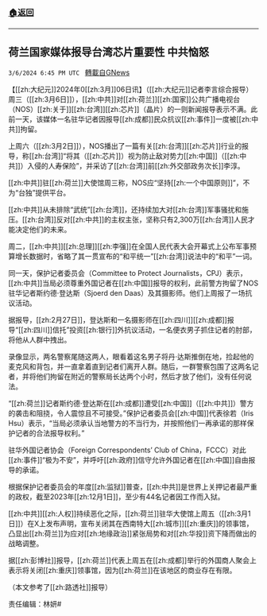 ###  [:house:返回](README.md)
---


## 荷兰国家媒体报导台湾芯片重要性 中共恼怒
`3/6/2024 6:45 PM UTC ` [轉載自GNews](https://gnews.org/articles/2371516)

【[[zh:大纪元]]2024年0[[zh:3月]]06日讯】（[[zh:大纪元]]记者李言综合报导）周三（[[zh:3月6日]]），[[zh:中共]]对[[zh:荷兰]][[zh:国家]]公共广播电视台（NOS）[[zh:关于]][[zh:台湾]][[zh:芯片]]（晶片）的一则新闻报导表示不满。此前一天，该媒体一名驻华记者因报导[[zh:成都]]民众抗议[[zh:事件]]一度被[[zh:中共]]拘留。

上周六（[[zh:3月2日]]），NOS播出了一篇有关[[zh:台湾]][[zh:芯片]]行业的报导，称[[zh:台湾]]“将其（[[zh:芯片]]）视为防止敌对势力[[zh:中国]]（[[zh:中共]]）入侵的人寿保险”，并采访了[[zh:台湾]]前[[zh:外交部政务次长]]李淳。

[[zh:中共]]驻[[zh:荷兰]]大使馆周三称，NOS应“坚持[[zh:一个中国原则]]”，不为“台独”提供平台。

[[zh:中共]]从未排除“武统”[[zh:台湾]]，还持续加大对[[zh:台湾]]军事骚扰和施压。[[zh:台湾]]反对[[zh:中共]]的主权主张，坚称只有2,300万[[zh:台湾]]人民才能决定他们的未来。

周二，[[zh:中共]][[zh:总理]][[zh:李强]]在全国人民代表大会开幕式上公布军事预算增长数据时，省略了其一贯宣布的“和平统一”[[zh:台湾]]说法中的“和平”一词。

同一天，保护记者委员会（Committee to Protect Journalists，CPJ）表示，[[zh:中共]]当局必须尊重外国记者在[[zh:中国]]报导的权利，此前警方拘留了NOS驻华记者斯约德‧登达斯（Sjoerd den Daas）及其摄影师。他们上周报了一场抗议活动。

据报导，[[zh:2月27日]]，登达斯和一名摄影师在[[zh:四川]][[zh:成都]]报导“[[zh:四川]]信托”投资[[zh:银行]]外抗议活动，一名便衣男子抓住记者的肘部，将他从人群中拽出。

录像显示，两名警察尾随这两人，眼看着这名男子将丹‧达斯推倒在地，捡起他的麦克风和背包，并一直拿着直到记者们离开人群。随后，一群警察包围了这两名记者，并将他们拘留在附近的警察局长达两个小时，然后才放了他们，没有任何说法。

“[[zh:荷兰]]记者斯约德‧登达斯在[[zh:成都]]遭受[[zh:中国]]（[[zh:中共]]）警方的袭击和阻挠，令人震惊且不可接受。”保护记者委员会[[zh:中国]]代表徐若（Iris Hsu）表示，“当局必须承认当地警方的不当行为，并按照他们一再承诺的那样保护记者的合法报导权利。”

驻华外国记者协会（Foreign Correspondents&#8217; Club of China，FCCC）对此[[zh:事件]]“极为不安”，并呼吁[[zh:政府]]信守允许外国记者在[[zh:中国]]自由报导的承诺。

根据保护记者委员会的年度[[zh:监狱]]普查，[[zh:中共]]是世界上关押记者最严重的政权，截至2023年[[zh:12月1日]]，至少有44名记者因工作而入狱。

[[zh:中共]][[zh:人权]]持续恶化之际，[[zh:荷兰]]驻华大使馆上周五（[[zh:3月1日]]）在X上发布声明，宣布关闭其在西南特大[[zh:城市]][[zh:重庆]]的领事馆，凸显出[[zh:荷兰]]为应对[[zh:地缘政治]]紧张局势和对[[zh:华投]]资下降而做出的战略调整。

据[[zh:彭博社]]报导，[[zh:荷兰]]代表上周五在[[zh:成都]]举行的外国商人聚会上表示将关闭[[zh:重庆]]领事馆，因为[[zh:荷兰]]在该地区的商业存在有限。

（本文参考了[[zh:路透社]]报导）

责任编辑：林妍#
